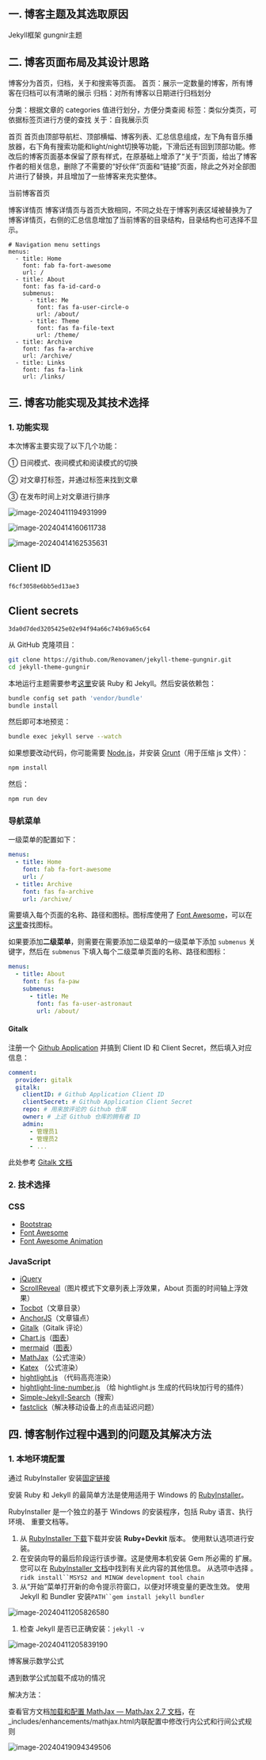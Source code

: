 
## 一. 博客主题及其选取原因

Jekyll框架 gungnir主题

## 二. 博客页面布局及其设计思路

博客分为首页，归档，关于和搜索等页面。
首页：展示一定数量的博客，所有博客在归档可以有清晰的展示
归档：对所有博客以日期进行归档划分

分类：根据文章的 categories 值进行划分，方便分类查阅
标签：类似分类页，可依据标签页进行方便的查找
关于：自我展示页

首页
首页由顶部导航栏、顶部横幅、博客列表、汇总信息组成，左下角有音乐播放器，右下角有搜索功能和light/night切换等功能，下滑后还有回到顶部功能。修改后的博客页面基本保留了原有样式，在原基础上增添了“关于”页面，给出了博客作者的相关信息，删除了不需要的“好伙伴”页面和“链接”页面，除此之外对全部图片进行了替换，并且增加了一些博客来充实整体。

当前博客首页

博客详情页
博客详情页与首页大致相同，不同之处在于博客列表区域被替换为了博客详情页，右侧的汇总信息增加了当前博客的目录结构，目录结构也可选择不显示。

```
# Navigation menu settings
menus:
  - title: Home
    font: fab fa-fort-awesome
    url: /
  - title: About
    font: fas fa-id-card-o
    submenus:
      - title: Me
        font: fas fa-user-circle-o
        url: /about/
      - title: Theme
        font: fas fa-file-text
        url: /theme/
  - title: Archive
    font: fas fa-archive
    url: /archive/
  - title: Links
    font: fas fa-link
    url: /links/
```



## 三. 博客功能实现及其技术选择

### 1. 功能实现

本次博客主要实现了以下几个功能：

① 日间模式、夜间模式和阅读模式的切换

② 对文章打标签，并通过标签来找到文章

③ 在发布时间上对文章进行排序

![image-20240411194931999](D:\Markdown\Fiveneves.github.io.assets\image-20240411194931999.png)

![image-20240414160611738](D:\Markdown\Fiveneves.github.io.assets\image-20240414160614706.png)

![image-20240414162535631](D:\Markdown\Fiveneves.github.io.assets\image-20240414162535631.png)

## Client ID

```
f6cf3058e6bb5ed13ae3
```

## Client secrets

```
3da0d7ded3205425e02e94f94a66c74b69a65c64
```



从 GitHub 克隆项目：

```bash
git clone https://github.com/Renovamen/jekyll-theme-gungnir.git
cd jekyll-theme-gungnir
```

本地运行主题需要参考[这里](https://jekyllrb.com/docs/installation/)安装 Ruby 和 Jekyll。然后安装依赖包：

```bash
bundle config set path 'vendor/bundle'
bundle install
```

然后即可本地预览：

```bash
bundle exec jekyll serve --watch
```

如果想要改动代码，你可能需要 [Node.js](https://nodejs.org/en/)，并安装 [Grunt](https://gruntjs.com/)（用于压缩 js 文件）：

```bash
npm install
```

然后：

```bash
npm run dev
```

### 导航菜单

一级菜单的配置如下：

```yaml
menus:
  - title: Home
    font: fab fa-fort-awesome
    url: /
  - title: Archive
    font: fas fa-archive
    url: /archive/
```

需要填入每个页面的名称、路径和图标。图标库使用了 [Font Awesome](https://fontawesome.com/)，可以在[这里](https://fontawesome.com/icons)查找图标。

如果要添加**二级菜单**，则需要在需要添加二级菜单的一级菜单下添加 `submenus` 关键字，然后在 `submenus` 下填入每个二级菜单页面的名称、路径和图标：

```yaml
menus:
  - title: About
    font: fas fa-paw
    submenus:
      - title: Me
        font: fas fa-user-astronaut
        url: /about/
```

#### Gitalk

注册一个 [Github Application](https://github.com/settings/applications/new) 并搞到 Client ID 和 Client Secret，然后填入对应信息：

```yaml
comment: 
  provider: gitalk
  gitalk:
    clientID: # Github Application Client ID
    clientSecret: # Github Application Client Secret
    repo: # 用来放评论的 Github 仓库
    owner: # 上述 Github 仓库的拥有者 ID
    admin: 
      - 管理员1
      - 管理员2
      - ...
```

此处参考 [Gitalk 文档](https://github.com/gitalk/gitalk)

### 2. 技术选择

### CSS

- [Bootstrap](https://github.com/twbs/bootstrap)
- [Font Awesome](https://github.com/FortAwesome/Font-Awesome)
- [Font Awesome Animation](https://github.com/l-lin/font-awesome-animation)

### JavaScript

- [jQuery](https://github.com/jquery/jquery)
- [ScrollReveal](https://github.com/jlmakes/scrollreveal)（图片模式下文章列表上浮效果，About 页面的时间轴上浮效果）
- [Tocbot](https://github.com/tscanlin/tocbot)（文章目录）
- [AnchorJS](https://github.com/bryanbraun/anchorjs/)（文章锚点）
- [Gitalk](https://github.com/gitalk/gitalk)（Gitalk 评论）
- [Chart.js](https://github.com/chartjs/Chart.js)（[图表](https://fiveneves.github.io/theme/#chartjs)）
- [mermaid](https://github.com/mermaid-js/mermaid)（[图表](https://fiveneves.github.io/theme/#mermaid)）
- [MathJax](https://github.com/mathjax/MathJax)（公式渲染）
- [Katex](https://github.com/KaTeX/KaTeX) （公式渲染）
- [hightlight.js](https://github.com/highlightjs/highlight.js) （代码高亮渲染）
- [hightlight-line-number.js](https://github.com/wcoder/highlightjs-line-numbers.js/) （给 hightlight.js 生成的代码块加行号的插件）
- [Simple-Jekyll-Search](https://github.com/christian-fei/Simple-Jekyll-Search)（搜索）
- [fastclick](https://github.com/ftlabs/fastclick)（解决移动设备上的点击延迟问题）

## 四. 博客制作过程中遇到的问题及其解决方法

### 1. 本地环境配置

通过 RubyInstaller 安装[固定链接](https://jekyllrb.com/docs/installation/windows/#installation-via-rubyinstaller)

安装 Ruby 和 Jekyll 的最简单方法是使用适用于 Windows 的 [RubyInstaller](https://rubyinstaller.org/)。

RubyInstaller 是一个独立的基于 Windows 的安装程序，包括 Ruby 语言、执行环境、 重要文档等。

1. 从 [RubyInstaller 下载](https://rubyinstaller.org/downloads/)下载并安装 **Ruby+Devkit** 版本。 使用默认选项进行安装。
2. 在安装向导的最后阶段运行该步骤。这是使用本机安装 Gem 所必需的 扩展。您可以在 [RubyInstaller 文档](https://github.com/oneclick/rubyinstaller2#using-the-installer-on-a-target-system)中找到有关此内容的其他信息。 从选项中选择 。`ridk install``MSYS2 and MINGW development tool chain`
3. 从“开始”菜单打开新的命令提示符窗口，以便对环境变量的更改生效。 使用 Jekyll 和 Bundler 安装`PATH``gem install jekyll bundler`

![image-20240411205826580](D:\Markdown\Fiveneves.github.io.assets\image-20240411205826580.png)

1. 检查 Jekyll 是否已正确安装：`jekyll -v`

![image-20240411205839190](D:\Markdown\Fiveneves.github.io.assets\image-20240411205839190.png)



博客展示数学公式

遇到数学公式加载不成功的情况

解决方法：

查看官方文档[加载和配置 MathJax — MathJax 2.7 文档](https://docs.mathjax.org/en/v2.7-latest/configuration.html#)，在_includes/enhancements/mathjax.html内联配置中修改行内公式和行间公式规则

![image-20240419094349506](D:\Markdown\Fiveneves.github.io.assets\image-20240419094349506.png)
